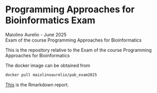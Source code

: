 # Programming Approaches for Bioinformatics Exam
Maiolino Aurelio - June 2025 \
Exam of the course Programming Approaches for Bioinformatics 

This is the repository relative to the Exam of the course Programming Approaches for Bioinformatics 

The docker image can be obtained from 

```sh
docker pull maiolinoaurelio/pab_exam2025
```

[This](Maiolino_Au.pdf) is the Rmarkdown report.
